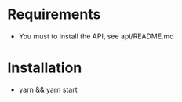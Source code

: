 # Requirements
- You must to install the API, see api/README.md

# Installation
- yarn && yarn start
